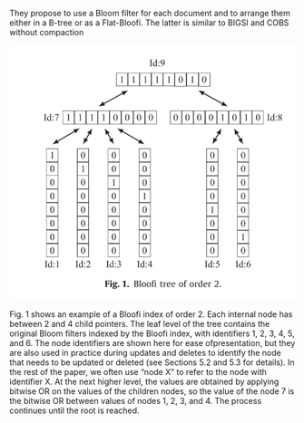They propose to use a Bloom filter for each document and to arrange them either in a B-tree or as a Flat-Bloofi. The latter is similar to BIGSI and COBS without compaction

![bloofi.png](../../pics/string-smilarity/cobs/bloofi.png)

Fig. 1 shows an example of a Bloofi index of order 2. Each internal node has between 2 and 4 child pointers. The leaf level of the tree contains the original Bloom filters indexed by the Bloofi index, with identifiers 1, 2, 3, 4, 5, and 6. The node identifiers are shown here for ease ofpresentation, but they are also used in practice during updates and deletes to identify the node that needs to be updated or deleted (see Sections 5.2 and 5.3 for details). In the rest of the paper, we often use “node X” to refer to the node with identifier X. At the next higher level, the values are obtained by applying bitwise OR on the values of the children nodes, so the value of the node 7 is the bitwise OR between values of nodes 1, 2, 3, and 4. The process continues until the root is reached.